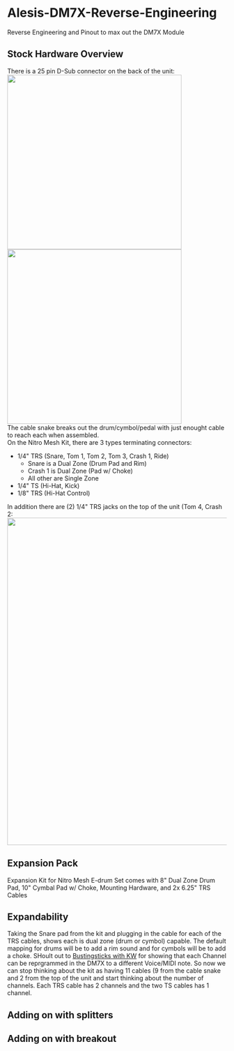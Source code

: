 # Alesis-DM7X-Reverse-Engineering
Reverse Engineering and Pinout to max out the DM7X Module

## Stock Hardware Overview
There is a 25 pin D-Sub connector on the back of the unit:
<br/><img src=https://github.com/user-attachments/assets/ecfdb0f2-f850-4ede-b8ca-a5dc0b9e4b50 height="400"><img src=https://github.com/user-attachments/assets/8719e0bc-bc52-493e-99a3-7168ccdaa281 height="400">
<br/>The cable snake breaks out the drum/cymbol/pedal with just enought cable to reach each when assembled.
<br/>On the Nitro Mesh Kit, there are 3 types terminating connectors:
- 1/4" TRS (Snare, Tom 1, Tom 2, Tom 3, Crash 1, Ride)
    - Snare is a Dual Zone (Drum Pad and Rim)
    - Crash 1 is Dual Zone (Pad w/ Choke)
    - All other are Single Zone
- 1/4" TS (Hi-Hat, Kick)
- 1/8" TRS (Hi-Hat Control)

In addition there are (2) 1/4" TRS jacks on the top of the unit (Tom 4, Crash 2:
<br/><img src=https://github.com/user-attachments/assets/3f7945b8-cc3a-4925-836b-6707d0e3b491 width="750">

## Expansion Pack
Expansion Kit for Nitro Mesh E-drum Set comes with 8" Dual Zone Drum Pad, 10" Cymbal Pad w/ Choke, Mounting Hardware, and 2x 6.25" TRS Cables

## Expandability
Taking the Snare pad from the kit and plugging in the cable for each of the TRS cables, shows each is dual zone (drum or cymbol) capable. The default mapping for drums will be to add a rim sound and for cymbols will be to add a choke. SHoult out to [Bustingsticks with KW](https://youtu.be/MuuOSRGDA14?si=pTXfhj2i3zsDsc4O&t=361) for showing that each Channel can be reprgrammed in the DM7X to a different Voice/MIDI note. So now we can stop thinking about the kit as having 11 cables (9 from the cable snake and 2 from the top of the unit and start thinking about the number of channels. Each TRS cable has 2 channels and the two TS cables has 1 channel.

## Adding on with splitters

## Adding on with breakout
